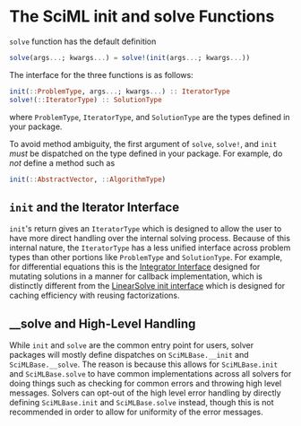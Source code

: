 # The SciML init and solve Functions

`solve` function has the default definition

```julia
solve(args...; kwargs...) = solve!(init(args...; kwargs...))
```

The interface for the three functions is as follows:

```julia
init(::ProblemType, args...; kwargs...) :: IteratorType
solve!(::IteratorType) :: SolutionType
```

where `ProblemType`, `IteratorType`, and `SolutionType` are the types defined in
your package.

To avoid method ambiguity, the first argument of `solve`, `solve!`, and `init`
_must_ be dispatched on the type defined in your package.  For example, do
_not_ define a method such as

```julia
init(::AbstractVector, ::AlgorithmType)
```

## `init` and the Iterator Interface

`init`'s return gives an `IteratorType` which is designed to allow the user to
have more direct handling over the internal solving process. Because of this
internal nature, the `IteratorType` has a less unified interface across problem
types than other portions like `ProblemType` and `SolutionType`. For example,
for differential equations this is the 
[Integrator Interface](https://diffeq.sciml.ai/stable/basics/integrator/)
designed for mutating solutions in a manner for callback implementation, which
is distinctly different from the 
[LinearSolve init interface](http://linearsolve.sciml.ai/dev/tutorials/caching_interface/)
which is designed for caching efficiency with reusing factorizations.

## __solve and High-Level Handling

While `init` and `solve` are the common entry point for users, solver packages will
mostly define dispatches on `SciMLBase.__init` and `SciMLBase.__solve`. The reason is
because this allows for `SciMLBase.init` and `SciMLBase.solve` to have common
implementations across all solvers for doing things such as checking for common
errors and throwing high level messages. Solvers can opt-out of the high level
error handling by directly defining `SciMLBase.init` and `SciMLBase.solve` instead,
though this is not recommended in order to allow for uniformity of the error messages.
